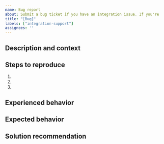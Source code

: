 ```yaml
---
name: Bug report
about: Submit a bug ticket if you have an integration issue. If you're a user, check out the Wormhole Discord server below for faster assistance.
title: "[Bug]"
labels: ["integration-support"]
assignees: ''
---
```

<!--- Fill out the fields if you're an integrator. -->
<!--- Check if this is already reported in another issue -->
## Description and context
<!--- Provide a detailed description of the problem to expedite the process. -->


## Steps to reproduce
<!--- Describe what happened step by step. -->
<!--- If applicable, provide a link to a live example or include code to reproduce. -->

1.
2.
3.

## Experienced behavior
<!--- Describe what happened after the last step. -->


## Expected behavior
<!--- Describe what was expected to happen instead. -->


## Solution recommendation
<!--- Not mandatory, but feel free to recommend a way to fix the issue. -->

